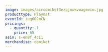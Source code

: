 ```yaml
---
image: images/aircomiket3ezqjnwkvoagmvim.jpg
producttype: Playmat
eventId: iuq6O2mCN
pricings:
  - quantity: 1
    price: 65
asin: s-em8f_4cI1
merchandise: comiket
---
```

